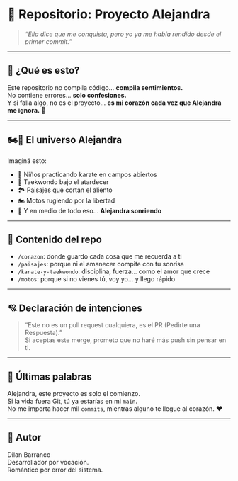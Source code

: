 # 💌 Repositorio: Proyecto Alejandra

> _“Ella dice que me conquista, pero yo ya me había rendido desde el primer commit.”_  

---

## 🌸 ¿Qué es esto?

Este repositorio no compila código... **compila sentimientos.**  
No contiene errores... **solo confesiones.**  
Y si falla algo, no es el proyecto... **es mi corazón cada vez que Alejandra me ignora.** 🥲

---

## 🏍️🌅 El universo Alejandra

Imaginá esto:

- 🧒 Niños practicando karate en campos abiertos
- 🥋 Taekwondo bajo el atardecer
- 🏞️ Paisajes que cortan el aliento
- 🏍️ Motos rugiendo por la libertad
- 💬 Y en medio de todo eso... **Alejandra sonriendo**

---

## 📂 Contenido del repo

- `/corazon`: donde guardo cada cosa que me recuerda a ti
- `/paisajes`: porque ni el amanecer compite con tu sonrisa
- `/karate-y-taekwondo`: disciplina, fuerza... como el amor que crece
- `/motos`: porque si no vienes tú, voy yo... y llego rápido

---

## 💘 Declaración de intenciones

> “Este no es un pull request cualquiera, es el PR (Pedirte una Respuesta).”  
> Si aceptas este merge, prometo que no haré más push sin pensar en ti.

---

## 💬 Últimas palabras

Alejandra, este proyecto es solo el comienzo.  
Si la vida fuera Git, tú ya estarías en mi `main`.  
No me importa hacer mil `commits`, mientras alguno te llegue al corazón. ❤️

---

## 🧠 Autor

Dilan Barranco  
Desarrollador por vocación.  
Romántico por error del sistema.

